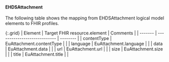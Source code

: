 <!--
  Generated file. Do not edit.
-->

#### EHDSAttachment

The following table shows the mapping from EHDSAttachment logical model elements to FHIR profiles.

{:.grid}
| Element | Target FHIR resource.element | Comments |
| ------- | ---------------------------- | -------- |
| contentType | EuAttachment.contentType |  |
| language | EuAttachment.language |  |
| data | EuAttachment.data |  |
| url | EuAttachment.url |  |
| size | EuAttachment.size |  |
| title | EuAttachment.title |  |

